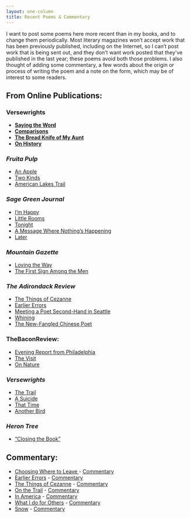 ```yaml
---
layout: one-column
title: Recent Poems & Commentary
---
```


<p>I want to post some poems here more recent than in my books,  and to change them periodically. Most literary magazines won&rsquo;t accept work that  has been previously published, including on the Internet, so I can&rsquo;t post work  that is being sent out, and they don&rsquo;t want work posted that they&rsquo;ve published  in the last year; these poems avoid both those problems. I also thought of  adding some commentary, a few words about the origin or process of writing the  poem and a note on the form, which may be of interest to some readers. </p>

## From Online Publications:

<h3><strong>Versewrights&nbsp;<a href="http://www.versewrights.com/robert-king.html" target="_blank"></a></strong></h3>
<ul>
<li><strong><a href="http://www.versewrights.com/robert-king.html">Saying the Word</a></strong></li>
<li><a href="http://www.versewrights.com/robert-king.html"><strong>Comparisons</strong></a></li>
<li><a href="http://www.versewrights.com/robert-king.html"><strong>The Bread Knife of My Aunt</strong></a></li>
<li><a href="http://www.versewrights.com/robert-king.html"><strong>On History</strong></a><strong></strong> </li>
</ul>
<h3><em>Fruita Pulp&nbsp;<a href="http://www.fruitapulp.com/2014/03/16/three-poems-by-robert-king/" target="_blank"></a></em></h3>
<ul>
<li><a href="http://www.fruitapulp.com/2014/03/16/three-poems-by-robert-king/">An Apple</a></li>
<li><a href="http://www.fruitapulp.com/2014/03/16/three-poems-by-robert-king/">Two Kinds</a></li>
<li><a href="http://www.fruitapulp.com/2014/03/16/three-poems-by-robert-king/">American Lakes Trail </a></li>
</ul>
<h3><em>Sage Green Journal</em>&nbsp;<a href="http://www.sagegreenjournal.org/robert-king.html" target="_blank"></a></h3>
<ul>
<li><a href="http://www.sagegreenjournal.org/robert-king.html">I&rsquo;m Happy</a></li>
<li><a href="http://www.sagegreenjournal.org/robert-king.html">Little Rooms</a></li>
<li><a href="http://www.sagegreenjournal.org/robert-king.html">Tonight</a></li>
<li><a href="http://www.sagegreenjournal.org/robert-king.html">A Message Where Nothing&rsquo;s Happening</a></li>
<li><a href="http://www.sagegreenjournal.org/robert-king.html">Later </a></li>
</ul>
<h3><em>Mountain Gazette&nbsp;</em><a href="http://www.mountaingazette.com/mountain-culture/poetry/july-2014-poems/" target="_blank"></a><br />
</h3>
<ul>
<li><a href="http://www.mountaingazette.com/mountain-culture/poetry/july-2014-poems/">Loving the Way</a></li>
<li><a href="http://www.mountaingazette.com/mountain-culture/poetry/july-2014-poems/">The First Sign Among the Men</a></li>
</ul>
<h3><em>The  Adirondack Review</em></h3>
<ul>
<li><a href="http://www.theadirondackreview.com/winter2013.html"> The Things of Cezanne</a></li>
<li><a href="http://www.theadirondackreview.com/winter2013.html"> Earlier Errors</a></li>
<li><a href="http://www.theadirondackreview.com/winter2013.html"> Meeting a Poet Second-Hand in Seattle</a></li>
<li><a href="http://www.theadirondackreview.com/winter2013.html"> Whining</a></li>
<li><a href="http://www.theadirondackreview.com/winter2013.html"> The New-Fangled Chinese Poet</a></li>
</ul>
<h3>TheBaconReview:</h3>
<ul>
<li><a href="http://www.thebaconreview.com/featureone.php?id=22&amp;page=4">Evening Report from Philadelphia</a></li>
<li><a href="http://www.thebaconreview.com/featureone.php?id=22&amp;page=2">The Visit</a></li>
<li><a href="http://www.thebaconreview.com/featureone.php?id=22&amp;page=0">On Nature</a> </li>
</ul>
<h3><em>Versewrights</em></h3>
<ul>
<li><a href="http://www.versewrights.com/robert-king.html"> The Trail</a></li>
<li><a href="http://www.versewrights.com/robert-king.html"> A Suicide</a></li>
<li><a href="http://www.versewrights.com/robert-king.html"> That Time</a></li>
<li><a href="http://www.versewrights.com/robert-king.html"> Another Bird</a> </li>
</ul>
<h3><em>Heron Tree</em></h3>
<ul>
<li><a href="http://herontree.com/">&ldquo;Closing the Book&rdquo;</a></li>
</ul>

## Commentary:

<ul>
    <li><a href="where-to-leave.html">Choosing Where to Leave </a>- <a href="where-to-leave.html#commentary">Commentary</a></li>
    <li><a href="earlierErrors.html">Earlier  Errors</a> - <a href="earlierErrors.html#commentary">Commentary</a></li>
    <li><a href="cezanne.html">The  Things of Cezanne</a> - <a href="cezanne.html#commentary">Commentary </a></li>
    <li><a href="onthetrail.html">On the Trail</a> - <a href="onthetrail.html#commentary">Commentary</a></li>
    <li><a href="america.html">In America</a> - <a href="america.html#commentary">Commentary</a></li>
    <li><a href="others.html">What I do for Others</a> - <a href="others.html#commentary">Commentary</a></li>
    <li><a href="snow.html">Snow</a> - <a href="snow.html#commentary">Commentary</a></li>
</ul>